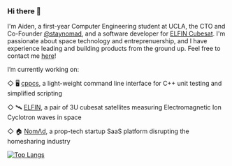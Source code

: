 ### Hi there 👋

<!--
**aidenszeto/aidenszeto** is a ✨ _special_ ✨ repository because its `README.md` (this file) appears on your GitHub profile.

Here are some ideas to get you started:

- 🔭 I’m currently working on ...
- 🌱 I’m currently learning ...
- 👯 I’m looking to collaborate on ...
- 🤔 I’m looking for help with ...
- 💬 Ask me about ...
- 📫 How to reach me: ...
- 😄 Pronouns: ...
- ⚡ Fun fact: ...
-->

I'm Aiden, a first-year Computer Engineering student at UCLA, the CTO and Co-Founder [@staynomad](https://vhomesgroup.com/), and a software developer for [ELFIN Cubesat](https://elfin.igpp.ucla.edu/). I'm passionate about space technology and entreprenuership, and I have experience leading and building products from the ground up. Feel free to contact me [here](https://linktr.ee/aidenszeto)!  
  
I’m currently working on:  
    <p> &#9671; 🖥️ [cppcs](https://github.com/aidenszeto/cppcs), a light-weight command line interface for C++ unit testing and simplified scripting  </p>
    <p> &#9671; 🛰️ [ELFIN](https://elfin.igpp.ucla.edu/), a pair of 3U cubesat satellites measuring Electromagnetic Ion Cyclotron waves in space  </p>
    <p> &#9671; 🏠 [NomΛd](https://vhomesgroup.com/), a prop-tech startup SaaS platform disrupting the homesharing industry  </p>  
  
[![Top Langs](https://github-readme-stats.vercel.app/api/top-langs/?username=aidenszeto&layout=compact&hide=sass)](https://github.com/anuraghazra/github-readme-stats)
